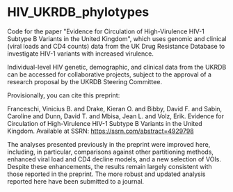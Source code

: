# HIV_UKRDB_phylotypes
Code for the paper "Evidence for Circulation of High-Virulence HIV-1 Subtype B 
Variants in the United Kingdom", which uses genomic and clinical (viral loads and CD4 counts) 
data from the UK Drug Resistance Database to investigate HIV-1 variants with increased virulence.

Individual-level HIV genetic, demographic, and clinical data from the UKRDB can be accessed for collaborative projects, 
subject to the approval of a research proposal by the UKRDB Steering Committee.

Provisionally, you can cite this preprint:

Franceschi, Vinicius B. and Drake, Kieran O. and Bibby, David F. and Sabin, Caroline and Dunn, David T. and Mbisa, Jean L. and Volz, Erik. 
Evidence for Circulation of High-Virulence HIV-1 Subtype B Variants in the United Kingdom. 
Available at SSRN: https://ssrn.com/abstract=4929798

The analyses presented previously in the preprint were improved here, including, in particular, 
comparisons against other partitioning methods, enhanced viral load and CD4 decline models, 
and a new selection of VOIs. Despite these enhancements, the results remain largely consistent
with those reported in the preprint. The more robust and updated analysis reported here 
have been submitted to a journal.